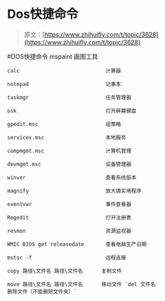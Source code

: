# Dos快捷命令

> 原文：[https://www.zhihuifly.com/t/topic/3628](https://www.zhihuifly.com/t/topic/3628)

#DOS快捷命令
mspaint 画图工具

```
calc                            计算器

notepad                         记事本

taskmgr                         任务管理器

osk                             打开屏幕键盘

gpedit.msc                      组策略

services.msc                    本地服务

compmgmt.msc                    计算机管理

devmgmt.msc                     设备管理器

winver                          查看系统版本

magnify                         放大镜实用程序

eventvwr                        事件查看器

Regedit                         打开注册表

resmon                          资源监视器

WMIC BIOS get releasedate       查看电脑生产日期

mstsc -f                        远程连接

copy 路径\文件名 路径\文件名      复制文件

move 路径\文件名 路径\文件名      移动文件 `del 文件名                       删除文件（不能删除文件夹）` 
```